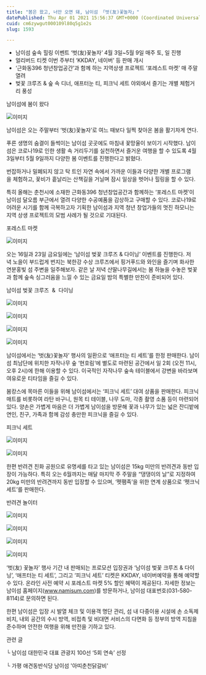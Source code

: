 ```yaml
---
title: "봄은 왔고, 너만 오면 돼, 남이섬 「벗(友)꽃놀자」"
datePublished: Thu Apr 01 2021 15:56:37 GMT+0000 (Coordinated Universal Time)
cuid: cm6zywgut000109l80q5g1e2s
slug: 1593

---
```



- 남이섬 숲속 힐링 이벤트 ‘벗(友)꽃놀자’ 4월 3일~5월 9일 매주 토, 일 진행
- 얼리버드 티켓 이번 주부터 ‘KKDAY, 네이버’ 등 판매 개시
- ‘근화동396 청년창업공간’과 함께 하는 지역상생 프로젝트 ‘포레스트 마켓’ 매 주말 열려
- 벚꽃 크루즈 & 숲 속 디너, 애프터눈 티, 피크닉 세트 야외에서 즐기는 개별 체험거리 풍성

남이섬에 봄이 왔다

![이미지](https://cdn.hashnode.com/res/hashnode/image/upload/v1739247206303/35e125e0-ac19-475f-a9c5-e64843001d13.jpeg)

남이섬은 오는 주말부터 ‘벗(友)꽃놀자’로 여느 때보다 일찍 찾아온 봄을 활기차게 연다.

푸른 생명의 숨결이 들썩이는 남이섬 곳곳에도 마침내 꽃망울이 보이기 시작했다. 남이섬은 코로나19로 인한 생활 속 거리두기를 실천하면서 즐거운 여행을 할 수 있도록 4월 3일부터 5월 9일까지 다양한 봄 이벤트를 진행한다고 밝혔다.

번잡하거나 밀폐되지 않고 탁 트인 자연 속에서 가까운 이들과 다양한 개별 프로그램을 체험하고, 꽃비가 흩날리는 산책길을 거닐며 잠시 일상을 벗어나 힐링을 할 수 있다.

특히 올해는 춘천시에 소재한 근화동396 청년창업공간과 함께하는 ‘포레스트 마켓’이 남이섬 달오름 부근에서 열려 다양한 수공예품을 감상하고 구매할 수 있다. 코로나19로 어려운 시기를 함께 극복하고자 기획한 남이섬과 지역 청년 창업가들의 멋진 하모니는 지역 상생 프로젝트의 모범 사례가 될 것으로 기대된다.

포레스트 마켓

![이미지](https://cdn.hashnode.com/res/hashnode/image/upload/v1739247209584/b86deabf-aa23-49e9-abc1-42f3945a1eae.jpeg)

오는 16일과 23일 금요일에는 ‘남이섬 벚꽃 크루즈 & 다이닝’ 이벤트를 진행한다. 저녁 노을이 부드럽게 번지는 북한강 수상 크루즈에서 핑거푸드와 와인을 즐기며 화사한 연분홍빛 섬 주변을 일주해보자. 같은 날 저녁 산딸나무길에서는 봄 하늘을 수놓은 벚꽃과 함께 숲속 싱그러움을 느낄 수 있는 금요일 밤의 특별한 만찬이 준비되어 있다.

남이섬 벚꽃 크루즈  &  다이닝

![이미지](https://cdn.hashnode.com/res/hashnode/image/upload/v1739247213379/08a752ce-c15f-48e4-a4e6-b1f9a0092138.jpeg)

![이미지](https://cdn.hashnode.com/res/hashnode/image/upload/v1739247216906/0e1ebb2f-773b-4b60-86a3-886e2a819d3b.jpeg)

![이미지](https://cdn.hashnode.com/res/hashnode/image/upload/v1739247220085/e5b80e7d-1078-4c04-bce5-ec90cf6e25a7.jpeg)

![이미지](https://cdn.hashnode.com/res/hashnode/image/upload/v1739247223519/3b3bb33b-8f02-43af-8e0b-0539b3fed850.jpeg)

남이섬에서는 ‘벗(友)꽃놀자’ 행사의 일환으로 ‘애프터눈 티 세트’를 한정 판매한다. 남이섬 최남단에 위치한 자작나무 숲 ‘현호림’에 별도로 마련된 공간에서 일 2회 (오전 11시, 오후 2시)에 한해 이용할 수 있다. 이국적인 자작나무 숲속 테이블에서 강변을 바라보며 여유로운 티타임을 즐길 수 있다.

봄캉스에 목마른 이들을 위해 남이섬에서는 ‘피크닉 세트’ 대여 상품을 판매한다. 피크닉 매트를 비롯하여 라탄 바구니, 원목 티 테이블, 나무 도마, 각종 촬영 소품 등이 마련되어 있다. 양손은 가볍게 마음은 더 가볍게 남이섬을 방문해 꽃과 나무가 있는 넓은 잔디밭에 연인, 친구, 가족과 함께 감성 충만한 피크닉을 즐길 수 있다.

피크닉 세트

![이미지](https://cdn.hashnode.com/res/hashnode/image/upload/v1739247225787/0c7d2ace-1047-4663-9b9d-f450f9f9e7e5.jpeg)

![이미지](https://cdn.hashnode.com/res/hashnode/image/upload/v1739247227748/60381b50-0cf7-4d54-ab36-801340107a90.jpeg)

한편 반려견 친화 공원으로 유명세를 타고 있는 남이섬은 15kg 미만의 반려견과 동반 입장이 가능하다. 특히 오는 6월까지는 매달 마지막 주 주말을 “댕댕이의 날”로 지정하여 20kg 미만의 반려견까지 동반 입장할 수 있으며, ‘펫팸족’을 위한 연계 상품으로 ‘펫크닉 세트’를 판매한다.

반려견 놀이터

![이미지](https://cdn.hashnode.com/res/hashnode/image/upload/v1739247230419/4af0738a-5386-4474-af66-421db71823dd.jpeg)

![이미지](https://cdn.hashnode.com/res/hashnode/image/upload/v1739247233671/b4ab8cc1-0a82-462b-9cf7-221e08f5fb41.jpeg)

![이미지](https://cdn.hashnode.com/res/hashnode/image/upload/v1739247236828/1bf78271-fb35-4725-a5fd-a6ee11e0e361.jpeg)

![이미지](https://cdn.hashnode.com/res/hashnode/image/upload/v1739247239909/12bd0a32-c7a2-43f3-9b0b-5c4116d09e0a.jpeg)

‘벗(友) 꽃놀자’ 행사 기간 내 판매되는 프로모션 입장권과 ‘남이섬 벚꽃 크루즈 & 다이닝’, ‘애프터눈 티 세트’, 그리고 ‘피크닉 세트’ 티켓은 KKDAY, 네이버예약을 통해 예약할 수 있다. 온라인 사전 예약 시 포레스트 마켓 5% 할인 혜택이 제공된다. 자세한 정보는 남이섬 홈페이지(www.namisum.com)를 방문하거나, 남이섬 대표번호(031-580-8114)로 문의하면 된다.

한편 남이섬은 입장 시 발열 체크 및 이용객 명단 관리, 섬 내 다중이용 시설에 손 소독제 비치, 내외 공간의 수시 방역, 비접촉 및 비대면 서비스의 다면화 등 정부의 방역 지침을 준수하며 안전한 여행을 위해 만전을 기하고 있다.

관련 글

└ 남이섬 대한민국 대표 관광지 100선 ‘5회 연속’ 선정

└ 가평 애견동반식당 남이섬 '아띠춘천닭갈비'